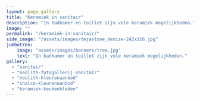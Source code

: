 ```yaml
---
layout: page_gallery
title: "Keramiek in sanitair"
description: "In badkamer en toillet zijn vele keramiek mogelijkheden."
image: ""
permalink: "/keramiek-in-sanitair/"
side_image: "/assets/images/dejastone_denise-242x116.jpg"
jumbotron:
    image: "assets/images/banners/tree.jpg"
    text: "In badkamer en toillet zijn vele keramiek mogelijkheden."
gallery: 
  - "sanitair"
  - "neolith-fotogallerij-sanitair"
  - "neolith-kleurenaanbod"
  - "inalco-kleurenaanbod"    
  - "keramiek-keukenbladen"       
---
```

